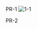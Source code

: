 PR-1
![1-1](https://user-images.githubusercontent.com/111728706/194704799-fd4a587a-d70a-4993-bad3-fb8b9dc8125c.png)

PR-2

